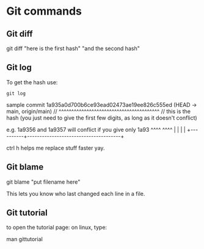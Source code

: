 # Git commands

## Git diff
git diff "here is the first hash" "and the second hash"

## Git log

To get the hash use:
```
git log 
```

sample 
commit 1a935a0d700b6ce93ead02473ae19ee826c555ed (HEAD -> main, origin/main)
//     ^^^^^^^^^^^^^^^^^^^^^^^^^^^^^^^^^^^^^^^^
//     this is the hash (you just need to give the first few digits, as long as it doesn't conflict)

   e.g. 1a9356 and 1a9357 will conflict if you give only 1a93
        ^^^^       ^^^^                                   |
        |          |                                      |
        +----------+--------------------------------------+

ctrl h helps me replace stuff faster yay.

## Git blame

git blame "put filename here"

This lets you know who last changed each line in a file.

## Git tutorial

to open the tutorial page:
on linux, type:

man gittutorial